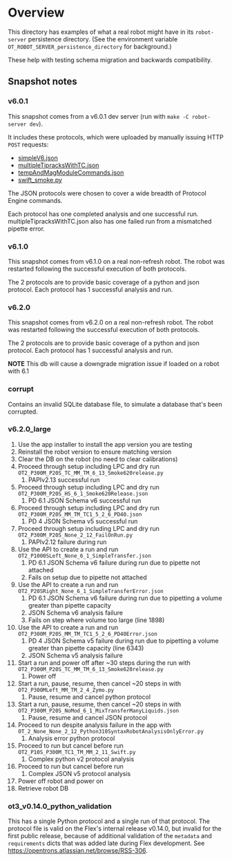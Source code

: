 # Overview

This directory has examples of what a real robot might have in its `robot-server` persistence directory. (See the environment variable `OT_ROBOT_SERVER_persistence_directory` for background.)

These help with testing schema migration and backwards compatibility.

## Snapshot notes

### v6.0.1

This snapshot comes from a v6.0.1 dev server (run with `make -C robot-server dev`).

It includes these protocols, which were uploaded by manually issuing HTTP `POST` requests:

- [simpleV6.json](https://github.com/Opentrons/opentrons/blob/4f9c72ab076692a377afc7245e857385935763a8/shared-data/protocol/fixtures/6/simpleV6.json)
- [multipleTipracksWithTC.json](https://github.com/Opentrons/opentrons/blob/4f9c72ab076692a377afc7245e857385935763a8/shared-data/protocol/fixtures/6/multipleTipracksWithTC.json)
- [tempAndMagModuleCommands.json](https://github.com/Opentrons/opentrons/blob/4f9c72ab076692a377afc7245e857385935763a8/shared-data/protocol/fixtures/6/tempAndMagModuleCommands.json)
- [swift_smoke.py](https://github.com/Opentrons/opentrons/blob/4f9c72ab076692a377afc7245e857385935763a8/g-code-testing/g_code_test_data/protocol/protocols/slow/swift_smoke.py)

The JSON protocols were chosen to cover a wide breadth of Protocol Engine commands.

Each protocol has one completed analysis and one successful run. multipleTipracksWithTC.json also has one failed run from a mismatched pipette error.

### v6.1.0

This snapshot comes from v6.1.0 on a real non-refresh robot. The robot was restarted following the successful execution of both protocols.

The 2 protocols are to provide basic coverage of a python and json protocol. Each protocol has 1 successful analysis and run.

### v6.2.0

This snapshot comes from v6.2.0 on a real non-refresh robot. The robot was restarted following the successful execution of both protocols.

The 2 protocols are to provide basic coverage of a python and json protocol. Each protocol has 1 successful analysis and run.

**NOTE** This db will cause a downgrade migration issue if loaded on a robot with 6.1

### corrupt

Contains an invalid SQLite database file, to simulate a database that's been corrupted.

### v6.2.0_large

1. Use the app installer to install the app version you are testing
1. Reinstall the robot version to ensure matching version
1. Clear the DB on the robot (no need to clear calibrations)
1. Proceed through setup including LPC and dry run `OT2_P300M_P20S_TC_MM_TM_6_13_Smoke620release.py`
   1. PAPIv2.13 successful run
1. Proceed through setup including LPC and dry run `OT2_P300M_P20S_HS_6_1_Smoke620Release.json`
   1. PD 6.1 JSON Schema v6 successful run
1. Proceed through setup including LPC and dry run `OT2_P300M_P20S_MM_TM_TC1_5_2_6_PD40.json`
   1. PD 4 JSON Schema v5 successful run
1. Proceed through setup including LPC and dry run `OT2_P300M_P20S_None_2_12_FailOnRun.py`
   1. PAPIv2.12 failure during run
1. Use the API to create a run and run `OT2_P1000SLeft_None_6_1_SimpleTransfer.json`
   1. PD 6.1 JSON Schema v6 failure during run due to pipette not attached
   1. Fails on setup due to pipette not attached
1. Use the API to create a run and run `OT2_P20SRight_None_6_1_SimpleTransferError.json`
   1. PD 6.1 JSON Schema v6 failure during run due to pipetting a volume greater than pipette capacity
   1. JSON Schema v6 analysis failure
   1. Fails on step where volume too large (line 1898)
1. Use the API to create a run and run `OT2_P300M_P20S_MM_TM_TC1_5_2_6_PD40Error.json`
   1. PD 4 JSON Schema v5 failure during run due to pipetting a volume greater than pipette capacity (line 6343)
   1. JSON Schema v5 analysis failure
1. Start a run and power off after ~30 steps during the run with `OT2_P300M_P20S_TC_MM_TM_6_13_Smoke620release.py`
   1. Power off
1. Start a run, pause, resume, then cancel ~20 steps in with `OT2_P300MLeft_MM_TM_2_4_Zymo.py`
   1. Pause, resume and cancel python protocol
1. Start a run, pause, resume, then cancel ~20 steps in with `OT2_P300M_P20S_NoMod_6_1_MixTransferManyLiquids.json`
   1. Pause, resume and cancel JSON protocol
1. Proceed to run despite analysis failure in the app with `OT_2_None_None_2_12_Python310SyntaxRobotAnalysisOnlyError.py`
   1. Analysis error python protocol
1. Proceed to run but cancel before run `OT2_P10S_P300M_TC1_TM_MM_2_11_Swift.py`
   1. Complex python v2 protocol analysis
1. Proceed to run but cancel before run
   1. Complex JSON v5 protocol analysis
1. Power off robot and power on
1. Retrieve robot DB

### ot3_v0.14.0_python_validation

This has a single Python protocol and a single run of that protocol. The protocol file is valid on the Flex's internal release v0.14.0, but invalid for the first public release, because of additional validation of the `metadata` and `requirements` dicts that was added late during Flex development. See https://opentrons.atlassian.net/browse/RSS-306.
